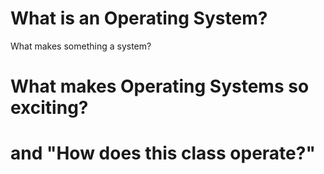 # What is an Operating System?

What makes something a system?



# What makes Operating Systems so exciting?

# and "How does this class operate?"



